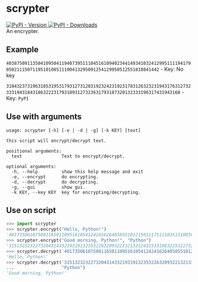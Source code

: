 # scrypter
[![PyPI - Version](https://img.shields.io/pypi/v/scrypter?style=flat-square) ![PyPI - Downloads](https://img.shields.io/pypi/dm/scrypter?style=flat-square)](https://pypi.org/project/scrypter)  
An encrypter.

## Example

`40387509113504109504119407395111045161094023441493410324129951111941790502111507119510108511100413295091254129950512551810841442` - Key: No key

`3184323731963185319531793127312031923242319231783126323231943176312732333194318431863222317931893127323631793187320132333196317431943168` - Key: `PyPI`


## Use with arguments

```
usage: scrypter [-h] [-e | -d | -g] [-k KEY] [text]

this script will encrypt/decrypt text.

positional arguments:
  text               Text to encrypt/decrypt.

optional arguments:
  -h, --help         show this help message and exit
  -e, --encrypt      do encrypting.
  -d, --decrypt      do decrypting.
  -g, --gui          show gui.
  -k KEY, --key KEY  key for encrypting/decrypting.
```

## Use on script
```python
>>> import scrypter
>>> scrypter.encrypt("Hello, Python!")
'4017350610750811650110951610541242416264058551012150111751110351310850911941033'
>>> scrypter.encrypt("Good morning, Python!", "Python")
'315132323227320431433219319132353226320932213213312431533196322532273214319132313149'
>>> scrypter.decrypt('4017350610750811650110951610541242416264058551012150111751110351310850911941033')
'Hello, Python!'
>>> scrypter.decrypt('315132323227320431433219319132353226320932213213312431533196322532273214319132313149',
...                  "Python")
'Good morning, Python!'
```
